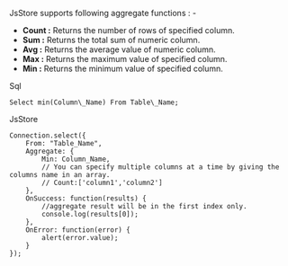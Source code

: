JsStore supports following aggregate functions : -

*   **Count :** Returns the number of rows of specified column.
*   **Sum :** Returns the total sum of numeric column.
*   **Avg :** Returns the average value of numeric column.
*   **Max :** Returns the maximum value of specified column.
*   **Min :** Returns the minimum value of specified column.

Sql

```
Select min(Column\_Name) From Table\_Name;
```

JsStore

```
Connection.select({
    From: "Table_Name",
    Aggregate: {
        Min: Column_Name,
        // You can specify multiple columns at a time by giving the columns name in an array.
        // Count:['column1','column2']
    },
    OnSuccess: function(results) {
        //aggregate result will be in the first index only.
        console.log(results[0]);
    },
    OnError: function(error) {
        alert(error.value);
    }
});
```
